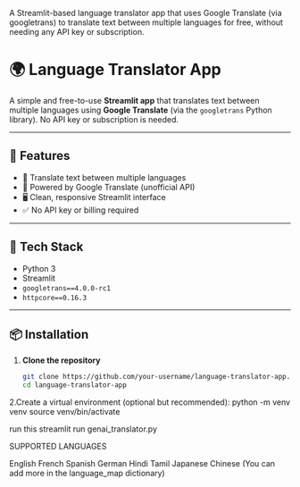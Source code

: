 A Streamlit-based language translator app that uses Google Translate (via googletrans) to translate text between multiple languages for free, without needing any API key or subscription.
# 🌍 Language Translator App

A simple and free-to-use **Streamlit app** that translates text between multiple languages using **Google Translate** (via the `googletrans` Python library). No API key or subscription is needed.

---

## 🚀 Features

- 🔁 Translate text between multiple languages
- 🧠 Powered by Google Translate (unofficial API)
- 🖥️ Clean, responsive Streamlit interface
- ✅ No API key or billing required

---


## 🧰 Tech Stack

- Python 3
- Streamlit
- `googletrans==4.0.0-rc1`
- `httpcore==0.16.3`

---

## 📦 Installation

1. **Clone the repository**
   ```bash
   git clone https://github.com/your-username/language-translator-app.git
   cd language-translator-app

2.Create a virtual environment (optional but recommended):
python -m venv venv
source venv/bin/activate   

run this 
streamlit run genai_translator.py

SUPPORTED LANGUAGES 

English
French
Spanish
German
Hindi
Tamil
Japanese
Chinese
(You can add more in the language_map dictionary)



